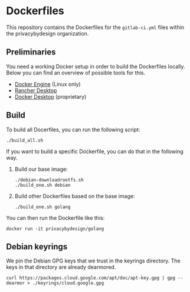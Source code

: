 # Dockerfiles
This repository contains the Dockerfiles for the `gitlab-ci.yml` files within the privacybydesign organization.

## Preliminaries
You need a working Docker setup in order to build the Dockerfiles locally. Below you can find an overview of possible tools for this.
* [Docker Engine](https://docs.docker.com/engine/) (Linux only)
* [Rancher Desktop](https://rancherdesktop.io/)
* [Docker Desktop](https://www.docker.com/products/docker-desktop/) (proprietary)

## Build
To build all Docerfiles, you can run the following script:

    ./build_all.sh

If you want to build a specific Dockerfile, you can do that in the following way.

1. Build our base image:

       ./debian-downloadrootfs.sh
       ./build_one.sh debian

2. Build other Dockerfiles based on the base image:

       ./build_one.sh golang

You can then run the Dockerfile like this:

    docker run -it privacybydesign/golang

## Debian keyrings

We pin the Debian GPG keys that we trust in the keyrings directory. The keys in that directory are already dearmored.

    curl https://packages.cloud.google.com/apt/doc/apt-key.gpg | gpg --dearmor > ./keyrings/cloud.google.gpg 
